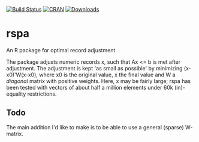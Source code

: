 [![Build Status](https://travis-ci.org/markvanderloo/rspa.svg)](https://travis-ci.org/markvanderloo/rspa) [![CRAN](http://www.r-pkg.org/badges/version/rspa)](http://cran.r-project.org/web/packages/rspa/NEWS)
[![Downloads](http://cranlogs.r-pkg.org/badges/rspa)](http://cran.r-project.org/package=rspa/) 


rspa
====

An R package for optimal record adjustment

The package adjusts numeric records x, such that Ax <= b is met after adjustment. The
adjustment is kept 'as small as possible' by minimizing (x-x0)'W(x-x0), where x0 is the original value,
x the final value and W a _diagonal_ matrix with positive weights. Here, x may be fairly large; rspa has
been tested with vectors of about half a million elements under 60k (in)-equality restrictions.

Todo
----------

The main addition I'd like to make is to be able to use a general (sparse) W-matrix.

